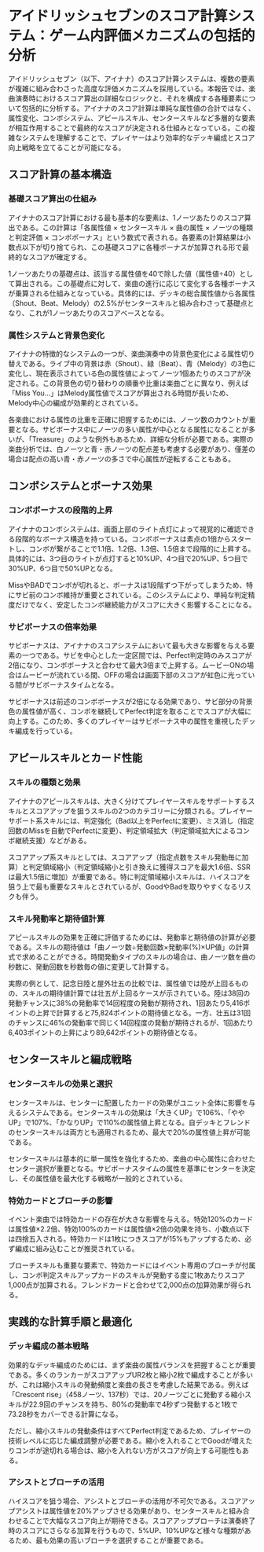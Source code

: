 

# アイドリッシュセブンのスコア計算システム：ゲーム内評価メカニズムの包括的分析

アイドリッシュセブン（以下、アイナナ）のスコア計算システムは、複数の要素が複雑に組み合わさった高度な評価メカニズムを採用している。本報告では、楽曲演奏時におけるスコア算出の詳細なロジックと、それを構成する各種要素について包括的に分析する。アイナナのスコア計算は単純な属性値の合計ではなく、属性変化、コンボシステム、アピールスキル、センタースキルなど多層的な要素が相互作用することで最終的なスコアが決定される仕組みとなっている。この複雑なシステムを理解することで、プレイヤーはより効率的なデッキ編成とスコア向上戦略を立てることが可能になる。

## スコア計算の基本構造

### 基礎スコア算出の仕組み

アイナナのスコア計算における最も基本的な要素は、1ノーツあたりのスコア算出である。この計算は「各属性値 × センタースキル × 曲の属性 × ノーツの種類と判定評価 × コンボボーナス」という数式で表される。各要素の計算結果は小数点以下が切り捨てられ、この基礎スコアに各種ボーナスが加算される形で最終的なスコアが確定する。

1ノーツあたりの基礎点は、該当する属性値を40で除した値（属性値÷40）として算出される。この基礎点に対して、楽曲の進行に応じて変化する各種ボーナスが乗算される仕組みとなっている。具体的には、デッキの総合属性値から各属性（Shout、Beat、Melody）の2.5%がセンタースキルと組み合わさって基礎点となり、これが1ノーツあたりのスコアベースとなる。

### 属性システムと背景色変化

アイナナの特徴的なシステムの一つが、楽曲演奏中の背景色変化による属性切り替えである。ライブ中の背景は赤（Shout）、緑（Beat）、青（Melody）の3色に変化し、現在表示されている色の属性値によってノーツ1個あたりのスコアが決定される。この背景色の切り替わりの順番や比重は楽曲ごとに異なり、例えば「Miss You...」はMelody属性値でスコアが算出される時間が長いため、Melody中心の編成が効果的とされている。

各楽曲における属性の比重を正確に把握するためには、ノーツ数のカウントが重要となる。サビボーナス中にノーツの多い属性が中心となる属性になることが多いが、「Treasure」のような例外もあるため、詳細な分析が必要である。実際の楽曲分析では、白ノーツと青・赤ノーツの配点差も考慮する必要があり、僅差の場合は配点の高い青・赤ノーツの多さで中心属性が逆転することもある。

## コンボシステムとボーナス効果

### コンボボーナスの段階的上昇

アイナナのコンボシステムは、画面上部のライト点灯によって視覚的に確認できる段階的なボーナス構造を持っている。コンボボーナスは素点の1倍からスタートし、コンボが繋がることで1.1倍、1.2倍、1.3倍、1.5倍まで段階的に上昇する。具体的には、3つ目のライトが点灯すると10%UP、4つ目で20%UP、5つ目で30%UP、6つ目で50%UPとなる。

MissやBADでコンボが切れると、ボーナスは1段階ずつ下がってしまうため、特にサビ前のコンボ維持が重要とされている。このシステムにより、単純な判定精度だけでなく、安定したコンボ継続能力がスコアに大きく影響することになる。

### サビボーナスの倍率効果

サビボーナスは、アイナナのスコアシステムにおいて最も大きな影響を与える要素の一つである。サビを中心とした一定区間では、Perfect判定時のみスコアが2倍になり、コンボボーナスと合わせて最大3倍まで上昇する。ムービーONの場合はムービーが流れている間、OFFの場合は画面下部のスコアが虹色に光っている間がサビボーナスタイムとなる。

サビボーナスは前述のコンボボーナスが2倍になる効果であり、サビ部分の背景色の属性値が高く、コンボを継続してPerfect判定を取ることでスコアが大幅に向上する。このため、多くのプレイヤーはサビボーナス中の属性を重視したデッキ編成を行っている。

## アピールスキルとカード性能

### スキルの種類と効果

アイナナのアピールスキルは、大きく分けてプレイヤースキルをサポートするスキルとスコアアップを狙うスキルの2つのカテゴリーに分類される。プレイヤーサポート系スキルには、判定強化（Bad以上をPerfectに変更）、ミス消し（指定回数のMissを自動でPerfectに変更）、判定領域拡大（判定領域拡大によるコンボ継続支援）などがある。

スコアアップ系スキルとしては、スコアアップ（指定点数をスキル発動毎に加算）と判定領域縮小（判定領域縮小と引き換えに獲得スコアを最大1.6倍、SSRは最大1.5倍に増加）が重要である。特に判定領域縮小スキルは、ハイスコアを狙う上で最も重要なスキルとされているが、GoodやBadを取りやすくなるリスクも伴う。

### スキル発動率と期待値計算

アピールスキルの効果を正確に評価するためには、発動率と期待値の計算が必要である。スキルの期待値は「曲ノーツ数÷発動回数×発動率(%)×UP値」の計算式で求めることができる。時間発動タイプのスキルの場合は、曲ノーツ数を曲の秒数に、発動回数を秒数毎の値に変更して計算する。

実際の例として、記念日陸と屋外壮五の比較では、属性値では陸が上回るものの、スキルの期待値計算では壮五が上回るケースが示されている。陸は38回の発動チャンスに38%の発動率で14回程度の発動が期待され、1回あたり5,416ポイントの上昇で計算すると75,824ポイントの期待値となる。一方、壮五は31回のチャンスに46%の発動率で同じく14回程度の発動が期待されるが、1回あたり6,403ポイントの上昇により89,642ポイントの期待値となる。

## センタースキルと編成戦略

### センタースキルの効果と選択

センタースキルは、センターに配置したカードの効果がユニット全体に影響を与えるシステムである。センタースキルの効果は「大きくUP」で106%、「ややUP」で107%、「かなりUP」で110%の属性値上昇となる。自デッキとフレンドのセンタースキルは両方とも適用されるため、最大で20%の属性値上昇が可能である。

センタースキルは基本的に単一属性を強化するため、楽曲の中心属性に合わせたセンター選択が重要となる。サビボーナスタイムの属性を基準にセンターを決定し、その属性値を最大化する戦略が一般的とされている。

### 特効カードとブローチの影響

イベント楽曲では特効カードの存在が大きな影響を与える。特効120%のカードは属性値×2.2倍、特効100%のカードは属性値×2倍の効果を持ち、小数点以下は四捨五入される。特効カードは1枚につきスコアが15%もアップするため、必ず編成に組み込むことが推奨されている。

ブローチスキルも重要な要素で、特効カードにはイベント専用のブローチが付属し、コンボ判定スキルアップカードのスキルが発動する度に1枚あたりスコア1,000点が加算される。フレンドカードと合わせて2,000点の加算効果が得られる。

## 実践的な計算手順と最適化

### デッキ編成の基本戦略

効果的なデッキ編成のためには、まず楽曲の属性バランスを把握することが重要である。多くのランカーがスコアアップUR2枚と縮小2枚で編成することが多いが、これは縮小スキルの発動頻度と楽曲の長さを考慮した結果である。例えば「Crescent rise」（458ノーツ、137秒）では、20ノーツごとに発動する縮小スキルが22.9回のチャンスを持ち、80%の発動率で4秒ずつ発動すると1枚で73.28秒をカバーできる計算になる。

ただし、縮小スキルの発動条件はすべてPerfect判定であるため、プレイヤーの技術レベルに応じた編成調整が必要である。縮小を入れることでGoodが増えたりコンボが途切れる場合は、縮小を入れない方がスコアが向上する可能性もある。

### アシストとブローチの活用

ハイスコアを狙う場合、アシストとブローチの活用が不可欠である。スコアアップアシストは属性値を20%アップさせる効果があり、センタースキルと組み合わせることで大幅なスコア向上が期待できる。スコアアップブローチは演奏終了時のスコアにさらなる加算を行うもので、5%UP、10%UPなど様々な種類があるため、最も効果の高いブローチを選択することが重要である。